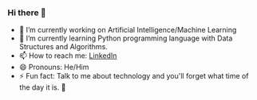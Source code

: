 ### Hi there 👋

- 🔭 I’m currently working on Artificial Intelligence/Machine Learning
- 🌱 I’m currently learning Python programming language with Data Structures and Algorithms.
- 📫 How to reach me: [LinkedIn](www.linkedin.com/in/shauryaomar)
- 😄 Pronouns: He/Him
- ⚡ Fun fact: Talk to me about technology and you'll forget what time of the day it is. 👀

